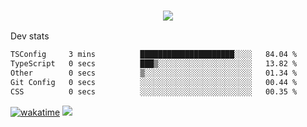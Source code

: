 <h3 align="center">
  <a href="https://github.com/spoopy2023">
      <img src="https://github-profile-trophy.vercel.app/?username=Spoopy2023&no-bg=true&no-frame=true">
  </a>
</h3>

Dev stats
<!--START_SECTION:waka-->

```txt
TSConfig     3 mins          █████████████████████░░░░   84.04 %
TypeScript   0 secs          ███▒░░░░░░░░░░░░░░░░░░░░░   13.82 %
Other        0 secs          ▒░░░░░░░░░░░░░░░░░░░░░░░░   01.34 %
Git Config   0 secs          ░░░░░░░░░░░░░░░░░░░░░░░░░   00.44 %
CSS          0 secs          ░░░░░░░░░░░░░░░░░░░░░░░░░   00.35 %
```

<!--END_SECTION:waka-->
[![wakatime](https://wakatime.com/badge/user/018ece4c-ff65-47b1-86a2-26e4e720c978.svg)](https://wakatime.com/@mac_g)
<img src="https://camo.githubusercontent.com/935c1e1091fb0ce9d975d06263ed4bc014721cd7e52b557f59b07c85da01afe3/68747470733a2f2f6b6f6d617265762e636f6d2f67687076632f3f757365726e616d653d5843726166744d616e3532266c6162656c3d566965777326636f6c6f723d626c7565267374796c653d706c6173746963">
